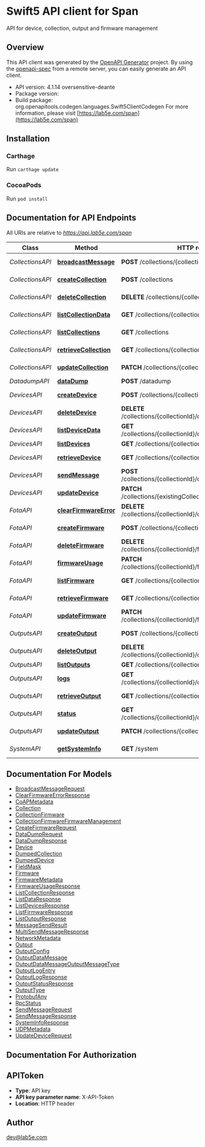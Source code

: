 # Swift5 API client for Span

API for device, collection, output and firmware management

## Overview
This API client was generated by the [OpenAPI Generator](https://openapi-generator.tech) project.  By using the [openapi-spec](https://github.com/OAI/OpenAPI-Specification) from a remote server, you can easily generate an API client.

- API version: 4.1.14 oversensitive-deante
- Package version: 
- Build package: org.openapitools.codegen.languages.Swift5ClientCodegen
For more information, please visit [https://lab5e.com/span](https://lab5e.com/span)

## Installation

### Carthage

Run `carthage update`

### CocoaPods

Run `pod install`

## Documentation for API Endpoints

All URIs are relative to *https://api.lab5e.com/span*

Class | Method | HTTP request | Description
------------ | ------------- | ------------- | -------------
*CollectionsAPI* | [**broadcastMessage**](docs/CollectionsAPI.md#broadcastmessage) | **POST** /collections/{collectionId}/to | Broadcast message
*CollectionsAPI* | [**createCollection**](docs/CollectionsAPI.md#createcollection) | **POST** /collections | Create collection
*CollectionsAPI* | [**deleteCollection**](docs/CollectionsAPI.md#deletecollection) | **DELETE** /collections/{collectionId} | Delete collection
*CollectionsAPI* | [**listCollectionData**](docs/CollectionsAPI.md#listcollectiondata) | **GET** /collections/{collectionId}/data | Get payloads
*CollectionsAPI* | [**listCollections**](docs/CollectionsAPI.md#listcollections) | **GET** /collections | List collections
*CollectionsAPI* | [**retrieveCollection**](docs/CollectionsAPI.md#retrievecollection) | **GET** /collections/{collectionId} | Retrieve collection
*CollectionsAPI* | [**updateCollection**](docs/CollectionsAPI.md#updatecollection) | **PATCH** /collections/{collectionId} | Update collection
*DatadumpAPI* | [**dataDump**](docs/DatadumpAPI.md#datadump) | **POST** /datadump | Data dump
*DevicesAPI* | [**createDevice**](docs/DevicesAPI.md#createdevice) | **POST** /collections/{collectionId}/devices | Create device
*DevicesAPI* | [**deleteDevice**](docs/DevicesAPI.md#deletedevice) | **DELETE** /collections/{collectionId}/devices/{deviceId} | Remove device
*DevicesAPI* | [**listDeviceData**](docs/DevicesAPI.md#listdevicedata) | **GET** /collections/{collectionId}/devices/{deviceId}/data | Get payloads
*DevicesAPI* | [**listDevices**](docs/DevicesAPI.md#listdevices) | **GET** /collections/{collectionId}/devices | List devices
*DevicesAPI* | [**retrieveDevice**](docs/DevicesAPI.md#retrievedevice) | **GET** /collections/{collectionId}/devices/{deviceId} | Retrieve device
*DevicesAPI* | [**sendMessage**](docs/DevicesAPI.md#sendmessage) | **POST** /collections/{collectionId}/devices/{deviceId}/to | Send message
*DevicesAPI* | [**updateDevice**](docs/DevicesAPI.md#updatedevice) | **PATCH** /collections/{existingCollectionId}/devices/{deviceId} | Update device
*FotaAPI* | [**clearFirmwareError**](docs/FotaAPI.md#clearfirmwareerror) | **DELETE** /collections/{collectionId}/devices/{deviceId}/fwerror | Clear FOTA error
*FotaAPI* | [**createFirmware**](docs/FotaAPI.md#createfirmware) | **POST** /collections/{collectionId}/firmware | Create firmware
*FotaAPI* | [**deleteFirmware**](docs/FotaAPI.md#deletefirmware) | **DELETE** /collections/{collectionId}/firmware/{imageId} | Delete firmware
*FotaAPI* | [**firmwareUsage**](docs/FotaAPI.md#firmwareusage) | **PATCH** /collections/{collectionId}/firmware/{imageId}/usage | Firmware usage
*FotaAPI* | [**listFirmware**](docs/FotaAPI.md#listfirmware) | **GET** /collections/{collectionId}/firmware | List firmware
*FotaAPI* | [**retrieveFirmware**](docs/FotaAPI.md#retrievefirmware) | **GET** /collections/{collectionId}/firmware/{imageId} | Retrieve firmware
*FotaAPI* | [**updateFirmware**](docs/FotaAPI.md#updatefirmware) | **PATCH** /collections/{collectionId}/firmware/{imageId} | Update firmware
*OutputsAPI* | [**createOutput**](docs/OutputsAPI.md#createoutput) | **POST** /collections/{collectionId}/outputs | Create output
*OutputsAPI* | [**deleteOutput**](docs/OutputsAPI.md#deleteoutput) | **DELETE** /collections/{collectionId}/outputs/{outputId} | Delete output
*OutputsAPI* | [**listOutputs**](docs/OutputsAPI.md#listoutputs) | **GET** /collections/{collectionId}/outputs | List outputs
*OutputsAPI* | [**logs**](docs/OutputsAPI.md#logs) | **GET** /collections/{collectionId}/outputs/{outputId}/logs | Output logs
*OutputsAPI* | [**retrieveOutput**](docs/OutputsAPI.md#retrieveoutput) | **GET** /collections/{collectionId}/outputs/{outputId} | Retrieve output
*OutputsAPI* | [**status**](docs/OutputsAPI.md#status) | **GET** /collections/{collectionId}/outputs/{outputId}/status | Output status
*OutputsAPI* | [**updateOutput**](docs/OutputsAPI.md#updateoutput) | **PATCH** /collections/{collectionId}/outputs/{outputId} | Update output
*SystemAPI* | [**getSystemInfo**](docs/SystemAPI.md#getsysteminfo) | **GET** /system | System information


## Documentation For Models

 - [BroadcastMessageRequest](docs/BroadcastMessageRequest.md)
 - [ClearFirmwareErrorResponse](docs/ClearFirmwareErrorResponse.md)
 - [CoAPMetadata](docs/CoAPMetadata.md)
 - [Collection](docs/Collection.md)
 - [CollectionFirmware](docs/CollectionFirmware.md)
 - [CollectionFirmwareFirmwareManagement](docs/CollectionFirmwareFirmwareManagement.md)
 - [CreateFirmwareRequest](docs/CreateFirmwareRequest.md)
 - [DataDumpRequest](docs/DataDumpRequest.md)
 - [DataDumpResponse](docs/DataDumpResponse.md)
 - [Device](docs/Device.md)
 - [DumpedCollection](docs/DumpedCollection.md)
 - [DumpedDevice](docs/DumpedDevice.md)
 - [FieldMask](docs/FieldMask.md)
 - [Firmware](docs/Firmware.md)
 - [FirmwareMetadata](docs/FirmwareMetadata.md)
 - [FirmwareUsageResponse](docs/FirmwareUsageResponse.md)
 - [ListCollectionResponse](docs/ListCollectionResponse.md)
 - [ListDataResponse](docs/ListDataResponse.md)
 - [ListDevicesResponse](docs/ListDevicesResponse.md)
 - [ListFirmwareResponse](docs/ListFirmwareResponse.md)
 - [ListOutputResponse](docs/ListOutputResponse.md)
 - [MessageSendResult](docs/MessageSendResult.md)
 - [MultiSendMessageResponse](docs/MultiSendMessageResponse.md)
 - [NetworkMetadata](docs/NetworkMetadata.md)
 - [Output](docs/Output.md)
 - [OutputConfig](docs/OutputConfig.md)
 - [OutputDataMessage](docs/OutputDataMessage.md)
 - [OutputDataMessageOutputMessageType](docs/OutputDataMessageOutputMessageType.md)
 - [OutputLogEntry](docs/OutputLogEntry.md)
 - [OutputLogResponse](docs/OutputLogResponse.md)
 - [OutputStatusResponse](docs/OutputStatusResponse.md)
 - [OutputType](docs/OutputType.md)
 - [ProtobufAny](docs/ProtobufAny.md)
 - [RpcStatus](docs/RpcStatus.md)
 - [SendMessageRequest](docs/SendMessageRequest.md)
 - [SendMessageResponse](docs/SendMessageResponse.md)
 - [SystemInfoResponse](docs/SystemInfoResponse.md)
 - [UDPMetadata](docs/UDPMetadata.md)
 - [UpdateDeviceRequest](docs/UpdateDeviceRequest.md)


## Documentation For Authorization


## APIToken

- **Type**: API key
- **API key parameter name**: X-API-Token
- **Location**: HTTP header


## Author

dev@lab5e.com

